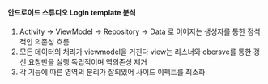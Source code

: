 #### 안드로이드 스튜디오 Login template 분석
1. Activity -> ViewModel -> Repository -> Data 로 이어지는 생성자를 통한 정석적인 의존성 흐름
2. 모든 데이터의 처리가 viewmodel을 거친다 view는 리스너와 obersve를 통한 갱신 요청만을 실행 독립적이며 역의존성 제거
3. 각 기능에 따른 영역의 분리가 잘되있어 사이드 이펙트를 최소화
